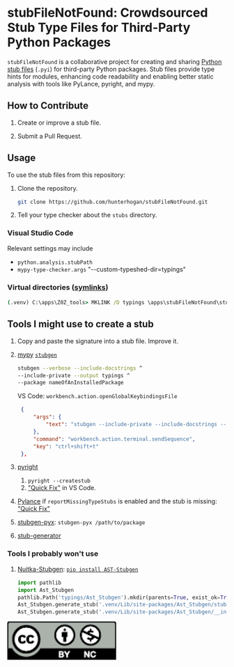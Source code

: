 # stubFileNotFound: Crowdsourced Stub Type Files for Third-Party Python Packages

`stubFileNotFound` is a collaborative project for creating and sharing [Python stub files](https://typing.python.org/en/latest/spec/distributing.html) (`.pyi`) for third-party Python packages. Stub files provide type hints for modules, enhancing code readability and enabling better static analysis with tools like PyLance, pyright, and mypy.

## How to Contribute

1. Create or improve a stub file.

2. Submit a Pull Request.

## Usage

To use the stub files from this repository:

1. Clone the repository.

   ```sh
   git clone https://github.com/hunterhogan/stubFileNotFound.git
   ```

2. Tell your type checker about the `stubs` directory.

### Visual Studio Code

Relevant settings may include

- `python.analysis.stubPath`
- `mypy-type-checker.args` "--custom-typeshed-dir=typings"

### Virtual directories ([symlinks](https://ss64.com/nt/mklink.html))

```cmd
(.venv) C:\apps\Z0Z_tools> MKLINK /D typings \apps\stubFileNotFound\stubs
```

## Tools I might use to create a stub

1. Copy and paste the signature into a stub file. Improve it.
2. [mypy](https://www.mypy-lang.org/) [`stubgen`](https://mypy.readthedocs.io/en/stable/stubgen.html)

   ```sh
   stubgen --verbose --include-docstrings ^
   --include-private --output typings ^
   --package nameOfAnInstalledPackage
   ```

   VS Code: `workbench.action.openGlobalKeybindingsFile`

   ```json
    {
        "args": {
            "text": "stubgen --include-private --include-docstrings --output typings --verbose -p ${selectedText}\n"
        },
        "command": "workbench.action.terminal.sendSequence",
        "key": "ctrl+shift+t"
    },
   ```

3. [pyright](https://github.com/microsoft/pyright)
   1. `pyright --createstub`
   2. ["Quick Fix"](https://microsoft.github.io/pyright/#/type-stubs?id=generating-type-stubs-in-vs-code) in VS Code.
4. [Pylance](https://marketplace.visualstudio.com/items?itemName=ms-python.python) if `reportMissingTypeStubs` is enabled and the stub is missing: ["Quick Fix"](https://microsoft.github.io/pyright/#/type-stubs?id=generating-type-stubs-in-vs-code)
5. [stubgen-pyx](https://github.com/jon-edward/stubgen-pyx): `stubgen-pyx /path/to/package`
6. [stub-generator](https://pypi.org/project/stub-generator/)

### Tools I probably won't use

1. [Nuitka-Stubgen](https://github.com/Nuitka/Nuitka-Stubgen): [`pip install AST-Stubgen`](https://pypi.org/project/AST-Stubgen/)

   ```python
   import pathlib
   import Ast_Stubgen
   pathlib.Path('typings/Ast_Stubgen').mkdir(parents=True, exist_ok=True)
   Ast_Stubgen.generate_stub('.venv/Lib/site-packages/Ast_Stubgen/stubgen.py', 'typings/Ast_Stubgen/stubgen.pyi')
   Ast_Stubgen.generate_stub('.venv/Lib/site-packages/Ast_Stubgen/__init__.py', 'typings/Ast_Stubgen/__init__.pyi')
   ```

[![CC-BY-NC-4.0](https://github.com/hunterhogan/stubFileNotFound/blob/main/CC-BY-NC-4.0.png)](https://creativecommons.org/licenses/by-nc/4.0/)
